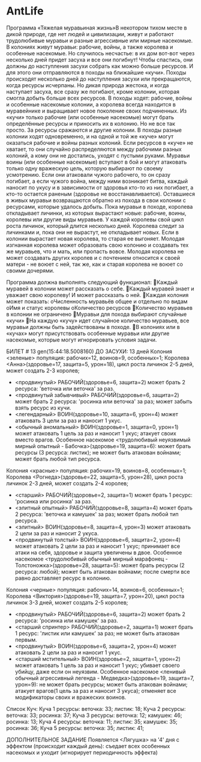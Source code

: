 # AntLife
Программа «Тяжелая муравьиная жизнь»В   некотором   тихом   месте   в   дикой   природе,   где   нет   людей   и
цивилизации,   живут   и   работают   трудолюбивые   муравьи   и   разные
агрессивные   или   мирные   насекомые.   В   колониях   живут   муравьи:
рабочие,   войны,   а   также   королева   и   особенные   насекомые.   Но
случилось несчастье: в их дом вот-вот через несколько дней придет
засуха и все они погибнут! Чтобы спастись, они должны до наступления
засухи   собрать   как   можно   больше   ресурсов.   И   для   этого   они
отправляются в походы на ближайшие «кучи».
Походы   происходят   несколько   дней   до   наступления   засухи   или
прекращаются, когда ресурсы исчерпаны. Но дикая природа жестока, и
когда   наступает   засуха,   все   сразу   же   погибают,   кроме   колонии,
которая смогла добыть больше всех ресурсов.
В походы ходят: рабочие, войны и особенные насекомые колонии, а
королева   всегда   находится   в   муравейнике   и   выращивает   новое
поколение своих подчиненных.
Из   «кучи»   только   рабочие   (или   особенные   насекомые)   могут   брать
определённые ресурсы и приносить их в колонию. Но не все так просто.
За ресурсы сражаются и другие колонии. В походы разные колонии
ходят одновременно,  и на одной и той же «куче» могут оказаться
рабочие и войны разных колоний. Если ресурсов в «куче» не хватает, то
они случайно распределяются между рабочими разных колоний, а кому
они не достались, уходят с пустыми руками.
Муравьи воины (или особенные насекомые) вступают в бой и могут
атаковать только одну вражескую цель, которую выбирают по своему
усмотрению.   Если   они   атаковали   чужого   рабочего,   то   он   сразу
погибает, а если чужого война, между ними возникает битва, каждый
наносит по укусу и в зависимости от здоровья кто-то из них погибает, а
кто-то остается раненым (здоровье не восстанавливается).
Оставшиеся в живых муравьи возвращаются обратно из похода в свои
колонии с ресурсами, которые удалось добыть.
Пока муравьи в походе, королева откладывает личинки, из которых
вырастают новые: рабочие, воины, королевы или другие виды муравьев.
У   каждой   королевы   свой   цикл   роста   личинок,   который   длится
несколько   дней.   Королева   следит   за   личинками   и,   пока   они   не
вырастут, не откладывает новых.
Если   в   колонии   вырастает   новая   королева,   то   старая   ее   выгоняет.
Молодая   изгнанная   королева   может   образовать   свою   колонию   и
создавать тех же муравьев, что и мать, или пропасть вовсе. Молодая
королева не может создавать других королев и с почтением относится
к своей матери - не воюет с ней, так же, как и старая королева не
воюет со своими дочерями.

Программа должна выполнять следующий функционал:
Каждый муравей в колонии может рассказать о себе.
Каждый   муравей   знает   и   уважает   свою   королеву!   И   может
рассказать о ней.
Каждая колония может показать:
oЧисленность муравьёв общее и отдельно по видам
oИмя и статус королевы
oКоличество ресурсов
Количество муравьев в колонии не ограничено
Муравьи для похода выбирают случайные «кучи»
На   каждую   «кучу»   идет   случайное   количество   муравьев,   все
муравьи должны быть задействованы в походе.
В   колониях   или   в   «кучах»   могут   присутствовать   особенные
муравьи   или   другие   насекомые,   которые   могут   игнорировать
условия задачи.

БИЛЕТ # 13 gen(15:44:18.5008160)
ДО ЗАСУХИ: 13 дней
Колония <зеленые> популяция: рабочих=12, воинов=9, особенных=1;
Королева <Анна>(здоровье=17, защита=5, урон=18), цикл роста личинок 2-5 дней, может создать 2-3 королев;
- <продвинутый> РАБОЧИЙ(здоровье=6, защита=2) может брать 2 ресурса: 'веточка или веточка' за раз.
- <продвинутый забывчивый> РАБОЧИЙ(здоровье=6, защита=2) может брать 2 ресурса: 'росинка или веточка' за раз; может забыть взять ресурс из кучи.
- <легендарный> ВОИН(здоровье=10, защита=6, урон=4) может атаковать 3 цели за раз и наносит 1 укус.
- <обычный аномальный> ВОИН(здоровье=1, защита=0, урон=1) может атаковать 1 цель за раз и наносит 1 укус; атакует своих вместо врагов.
Особенное насекомое <трудолюбивый неуязвимый мирный опытный - Бабочка>(здоровье=19, защита=6): может брать ресурсы (3 ресурса: листик); не может быть атакован войнами; может брать любой тип ресурса.

Колония <красные> популяция: рабочих=19, воинов=8, особенных=1;
Королева <Рогнеда>(здоровье=22, защита=5, урон=28), цикл роста личинок 2-3 дней, может создать 2-4 королев;
- <старший> РАБОЧИЙ(здоровье=2, защита=1) может брать 1 ресурс: 'росинка или росинка' за раз.
- <элитный опытный> РАБОЧИЙ(здоровье=8, защита=4) может брать 2 ресурса: 'веточка и камушек' за раз; может брать любой тип ресурса.
- <элитный> ВОИН(здоровье=8, защита=4, урон=3) может атаковать 2 цели за раз и наносит 2 укуса.
- <продвинутый толстый> ВОИН(здоровье=6, защита=2, урон=4) может атаковать 2 цели за раз и наносит 1 укус; принимает все атаки на себя, здоровье и защита увеличены в двое.
Особенное насекомое <трудолюбивый обычный мирный марафонец - Толстоножка>(здоровье=28, защита=5): может брать ресурсы (2 ресурса: любой); может быть атакован войнами; после смерти все равно доставляет ресурс в колонию.

Колония <черные> популяция: рабочих=14, воинов=6, особенных=1;
Королева <Виктория>(здоровье=19, защита=7, урон=20), цикл роста личинок 3-3 дней, может создать 2-5 королев;
- <продвинутый> РАБОЧИЙ(здоровье=6, защита=2) может брать 2 ресурса: 'росинка или камушек' за раз.
- <старший спринтер> РАБОЧИЙ(здоровье=2, защита=1) может брать 1 ресурс: 'листик или камушек' за раз; не может быть атакован первым.
- <продвинутый> ВОИН(здоровье=6, защита=2, урон=4) может атаковать 2 цели за раз и наносит 1 укус.
- <старший мстительный> ВОИН(здоровье=2, защита=1, урон=2) может атаковать 1 цель за раз и наносит 1 укус; убивает своего убийцу, даже если он неуязвим.
Особенное насекомое <ленивый обычный агрессивный легенда - Медведка>(здоровье=19, защита=7, урон=9): не может брать ресурсы; может быть атакован войнами; атакует врагов(1 цель за раз и наносит 3 укуса); отменяет все модификаторы своих и вражеских воинов.

Список Куч:
Куча 1 ресурсы: веточка: 33; листик: 18;
Куча 2 ресурсы: веточка: 33; росинка: 37;
Куча 3 ресурсы: веточка: 12; камушек: 46; росинка: 13;
Куча 4 ресурсы: веточка: 11; листик: 35; камушек: 35; росинка: 36;
Куча 5 ресурсы: веточка: 35; листик: 41;

ДОПОЛНИТЕЛЬНОЕ ЗАДАНИЕ
Появляется <Лягушка> на '4' дня c эффектом (происходит каждый день): съедает всех особенных насекомых и уходит (игнорирует периодичность эффекта)
